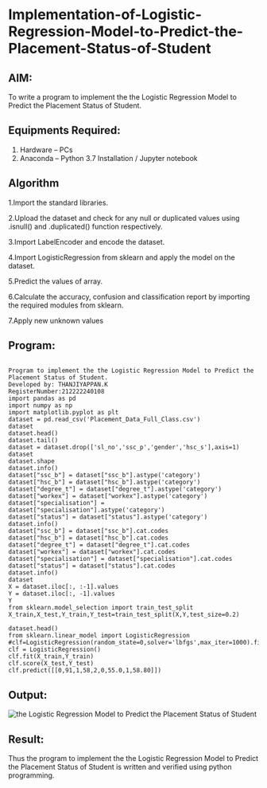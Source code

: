 # Implementation-of-Logistic-Regression-Model-to-Predict-the-Placement-Status-of-Student

## AIM:
To write a program to implement the the Logistic Regression Model to Predict the Placement Status of Student.

## Equipments Required:
1. Hardware – PCs
2. Anaconda – Python 3.7 Installation / Jupyter notebook

## Algorithm

1.Import the standard libraries.

2.Upload the dataset and check for any null or duplicated values using .isnull() and .duplicated() function respectively.

3.Import LabelEncoder and encode the dataset.

4.Import LogisticRegression from sklearn and apply the model on the dataset.

5.Predict the values of array.

6.Calculate the accuracy, confusion and classification report by importing the required modules from sklearn.

7.Apply new unknown values
 

## Program:
```

Program to implement the the Logistic Regression Model to Predict the Placement Status of Student.
Developed by: THANJIYAPPAN.K
RegisterNumber:212222240108
import pandas as pd
import numpy as np
import matplotlib.pyplot as plt
dataset = pd.read_csv('Placement_Data_Full_Class.csv')
dataset
dataset.head()
dataset.tail()
dataset = dataset.drop(['sl_no','ssc_p','gender','hsc_s'],axis=1)
dataset
dataset.shape
dataset.info()
dataset["ssc_b"] = dataset["ssc_b"].astype('category')
dataset["hsc_b"] = dataset["hsc_b"].astype('category')
dataset["degree_t"] = dataset["degree_t"].astype('category')
dataset["workex"] = dataset["workex"].astype('category')
dataset["specialisation"] = dataset["specialisation"].astype('category')
dataset["status"] = dataset["status"].astype('category')
dataset.info()
dataset["ssc_b"] = dataset["ssc_b"].cat.codes
dataset["hsc_b"] = dataset["hsc_b"].cat.codes
dataset["degree_t"] = dataset["degree_t"].cat.codes
dataset["workex"] = dataset["workex"].cat.codes
dataset["specialisation"] = dataset["specialisation"].cat.codes
dataset["status"] = dataset["status"].cat.codes
dataset.info()
dataset
X = dataset.iloc[:, :-1].values
Y = dataset.iloc[:, -1].values
Y
from sklearn.model_selection import train_test_split
X_train,X_test,Y_train,Y_test=train_test_split(X,Y,test_size=0.2)

dataset.head()
from sklearn.linear_model import LogisticRegression
#clf=LogisticRegression(random_state=0,solver='lbfgs',max_iter=1000).fit(x_train,y_train)
clf = LogisticRegression()
clf.fit(X_train,Y_train)
clf.score(X_test,Y_test)
clf.predict([[0,91,1,58,2,0,55.0,1,58.80]])

```

## Output:
![the Logistic Regression Model to Predict the Placement Status of Student](sam.png)


## Result:
Thus the program to implement the the Logistic Regression Model to Predict the Placement Status of Student is written and verified using python programming.
